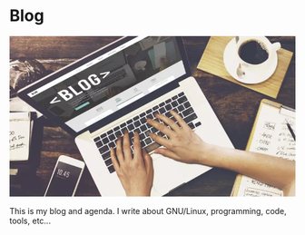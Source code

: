 # Blog

![blog](/assets/blog_image.webp)

This is my blog and agenda. I write about GNU/Linux, programming, code, tools, etc...